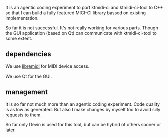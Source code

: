 It is an agentic coding experiment to port ktmidi-ci and ktmidi-ci-tool to C++ so that I can build a fully featured MICI-CI library bassed on existing implementation.

So far it is not successful. It's not really working for various parts. Though the GUI application (based on Qt) can communicate with ktmidi-ci-tool
to some extent.

## dependencies

We use [libremidi](https://github.com/jcelerier/libremidi) for MIDI device access.

We use Qt for the GUI.

## management

It is so far not much more than an agentic coding experiment. Code quality is as low as generated. But also I make changes by myself too to avoid silly requests to them.

So far only Devin is used for this tool, but can be hybrid of others sooner or later.
